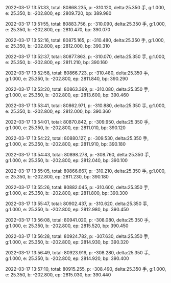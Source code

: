 2022-03-17 13:51:33, total: 80868.235, p: -310.120, delta:25.350 手, g:1.000, e: 25.350, b: -202.800, ep: 2809.720, bp: 389.980

2022-03-17 13:51:55, total: 80883.756, p: -310.090, delta:25.350 手, g:1.000, e: 25.350, b: -202.800, ep: 2810.470, bp: 390.070

2022-03-17 13:52:16, total: 80875.165, p: -310.480, delta:25.350 手, g:1.000, e: 25.350, b: -202.800, ep: 2812.000, bp: 390.310

2022-03-17 13:52:37, total: 80877.863, p: -310.070, delta:25.350 手, g:1.000, e: 25.350, b: -202.800, ep: 2811.210, bp: 390.160

2022-03-17 13:52:58, total: 80866.723, p: -310.480, delta:25.350 手, g:1.000, e: 25.350, b: -202.800, ep: 2811.840, bp: 390.290

2022-03-17 13:53:20, total: 80863.369, p: -310.080, delta:25.350 手, g:1.000, e: 25.350, b: -202.800, ep: 2813.600, bp: 390.460

2022-03-17 13:53:41, total: 80862.971, p: -310.880, delta:25.350 手, g:1.000, e: 25.350, b: -202.800, ep: 2812.000, bp: 390.360

2022-03-17 13:54:01, total: 80870.842, p: -309.950, delta:25.350 手, g:1.000, e: 25.350, b: -202.800, ep: 2811.010, bp: 390.120

2022-03-17 13:54:22, total: 80880.127, p: -309.530, delta:25.350 手, g:1.000, e: 25.350, b: -202.800, ep: 2811.910, bp: 390.180

2022-03-17 13:54:43, total: 80898.278, p: -308.760, delta:25.350 手, g:1.000, e: 25.350, b: -202.800, ep: 2812.040, bp: 390.100

2022-03-17 13:55:05, total: 80866.667, p: -310.210, delta:25.350 手, g:1.000, e: 25.350, b: -202.800, ep: 2811.230, bp: 390.180

2022-03-17 13:55:26, total: 80882.045, p: -310.600, delta:25.350 手, g:1.000, e: 25.350, b: -202.800, ep: 2811.800, bp: 390.300

2022-03-17 13:55:47, total: 80902.437, p: -310.620, delta:25.350 手, g:1.000, e: 25.350, b: -202.800, ep: 2812.980, bp: 390.450

2022-03-17 13:56:08, total: 80941.020, p: -308.080, delta:25.350 手, g:1.000, e: 25.350, b: -202.800, ep: 2815.520, bp: 390.450

2022-03-17 13:56:28, total: 80924.782, p: -307.630, delta:25.350 手, g:1.000, e: 25.350, b: -202.800, ep: 2814.930, bp: 390.320

2022-03-17 13:56:49, total: 80923.919, p: -308.280, delta:25.350 手, g:1.000, e: 25.350, b: -202.800, ep: 2814.920, bp: 390.400

2022-03-17 13:57:10, total: 80915.255, p: -308.490, delta:25.350 手, g:1.000, e: 25.350, b: -202.800, ep: 2815.030, bp: 390.440